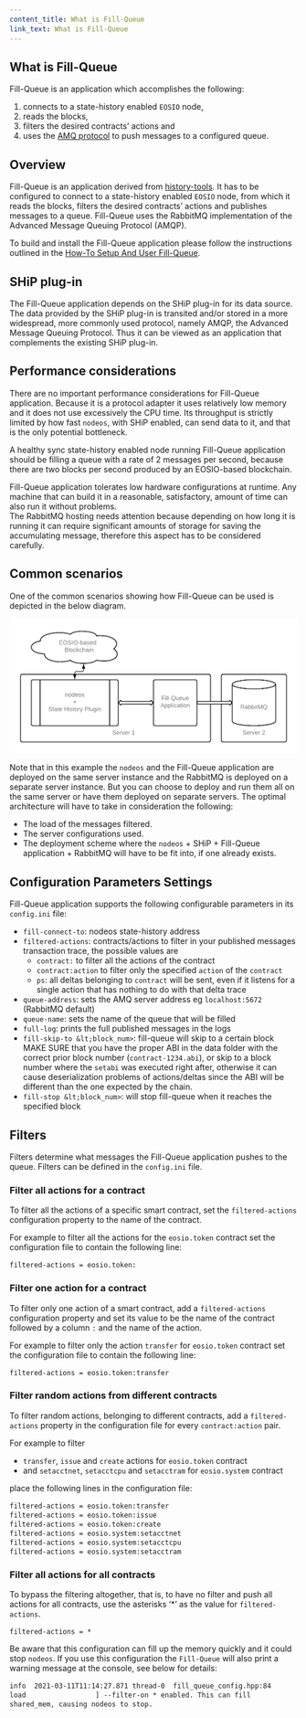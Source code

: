 ```yaml
---
content_title: What is Fill-Queue
link_text: What is Fill-Queue
---
```


## What is Fill-Queue

Fill-Queue is an application which accomplishes the following:

1. connects to a state-history enabled `EOSIO` node,
2. reads the blocks,
3. filters the desired contracts’ actions and
4. uses the [AMQ protocol](https://www.amqp.org/) to push messages to a configured queue.

## Overview

Fill-Queue is an application derived from [history-tools](https://developers.eos.io/welcome/v2.1/tools/history-tools/history-tools/). It has to be configured to connect to a state-history enabled `EOSIO` node, from which it reads the blocks, filters the desired contracts’ actions and publishes messages to a queue. Fill-Queue uses the RabbitMQ implementation of the  Advanced Message Queuing Protocol (AMQP).

To build and install the Fill-Queue application please follow the instructions outlined in the [How-To Setup And User Fill-Queue](./fill-queue-how-to).

## SHiP plug-in

The Fill-Queue application depends on the SHiP plug-in for its data source. The data provided by the SHiP plug-in is transited and/or stored in a more widespread, more commonly used protocol, namely AMQP, the Advanced Message Queuing Protocol. Thus it can be viewed as an application that complements the existing SHiP plug-in.

## Performance considerations

There are no important performance considerations for Fill-Queue application. Because it is a protocol adapter it uses relatively low memory and it does not use excessively the CPU time. Its throughput is strictly limited by how fast `nodeos`, with SHiP enabled, can send data to it, and that is the only potential bottleneck.

A healthy sync state-history enabled node running Fill-Queue application should be filling a queue with a rate of 2 messages per second, because there are two blocks per second produced by an EOSIO-based blockchain.

Fill-Queue application tolerates low hardware configurations at runtime. Any machine that can build it in a reasonable, satisfactory, amount of time can also run it without problems.  \
The RabbitMQ hosting needs attention because depending on how long it is running it can require significant amounts of storage for saving the accumulating message, therefore this aspect has to be considered carefully.

## Common scenarios

One of the common scenarios showing how Fill-Queue can be used is depicted in the below diagram.

![Single host single node testnet](fill-queue-1.png)


Note that in this example the `nodeos` and the Fill-Queue application are deployed on the same server instance and the RabbitMQ is deployed on a separate server instance. But you can choose to deploy and run them all on the same server or have them deployed on separate servers. The optimal architecture will have to take in consideration the following:

* The load of the messages filtered.
* The server configurations used.
* The deployment scheme where the `nodeos` + SHiP + Fill-Queue application + RabbitMQ will have to be fit into, if one already exists.

## Configuration Parameters Settings

Fill-Queue application supports the following configurable parameters in its `config.ini` file:

* `fill-connect-to`: nodeos state-history address
* `filtered-actions`: contracts/actions to filter in your published messages transaction trace, the possible values are
    * `contract:` to filter all the actions of the contract
    * `contract:action` to filter only the specified `action` of the `contract`
    * `ps`: all deltas belonging to `contract` will be sent, even if it listens for a single action that has nothing to do with that delta trace
* `queue-address`: sets the AMQ server address eg `localhost:5672` (RabbitMQ default)
* `queue-name`: sets the name of the queue that will be filled
* `full-log`: prints the full published messages in the logs
* `fill-skip-to &lt;block_num>`: fill-queue will skip to a certain block MAKE SURE that you have the proper ABI in the data folder with the correct prior block number (`contract-1234.abi`), or skip to a block number where the `setabi` was executed right after, otherwise it can cause deserialization problems of actions/deltas since the ABI will be different than the one expected by the chain.
* `fill-stop &lt;block_num>`: will stop fill-queue when it reaches the specified block

## Filters

Filters determine what messages the Fill-Queue application pushes to the queue. Filters can be defined in the `config.ini` file. 

### Filter all actions for a contract

To filter all the actions of a specific smart contract, set the `filtered-actions` configuration property to the name of the contract.

For example to filter all the actions for the `eosio.token` contract set the configuration file to contain the following line:

```text
filtered-actions = eosio.token:
```

### Filter one action for a contract

To filter only one action of a smart contract, add a ``filtered-actions`` configuration property and set its value to be the name of the contract followed by a column `:` and the name of the action.

For example to filter only the action `transfer` for `eosio.token` contract set the configuration file to contain the following line:

```text
filtered-actions = eosio.token:transfer
```

### Filter random actions from different contracts

To filter random actions, belonging to different contracts, add a `filtered-actions` property in the configuration file for every `contract:action` pair.

For example to filter

* `transfer`, `issue` and `create` actions for `eosio.token` contract
* and `setacctnet`, `setacctcpu` and `setacctram` for `eosio.system` contract

place the following lines in the configuration file:

```text
filtered-actions = eosio.token:transfer
filtered-actions = eosio.token:issue
filtered-actions = eosio.token:create
filtered-actions = eosio.system:setacctnet
filtered-actions = eosio.system:setacctcpu
filtered-actions = eosio.system:setacctram
```

### Filter all actions for all contracts

To bypass the filtering altogether, that is, to have no filter and push all actions for all contracts, use the asterisks ‘*’ as the value for `filtered-actions`.

```text
filtered-actions = *
```

Be aware that this configuration can fill up the memory quickly and it could stop `nodeos`. If you use this configuration the `Fill-Queue` will also print a warning message at the console, see below for details:

```console
info  2021-03-11T11:14:27.871 thread-0  fill_queue_config.hpp:84      load                 ] --filter-on * enabled. This can fill shared_mem, causing nodeos to stop.
```
